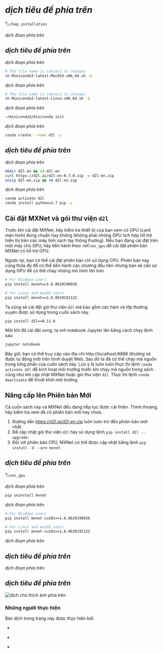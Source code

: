 <!-- =================== Bắt đầu dịch Phần 1 ================================-->
<!--
# Installation
-->

# *dịch tiêu đề phía trên*
:label:`chap_installation`

<!--
In order to get you up and running for hands-on learning experience,
we need to set you up with an environment for running Python,
Jupyter notebooks, the relevant libraries,
and the code needed to run the book itself.
-->

*dịch đoạn phía trên*

<!--
## Installing Miniconda
-->

## *dịch tiêu đề phía trên*

<!--
The simplest way to get going will be to install
[Miniconda](https://conda.io/en/latest/miniconda.html). The Python 3.x version
is recommended. You can skip the following steps if conda has already been installed.
Download the corresponding Miniconda sh file from the website
and then execute the installation from the command line
using `sh <FILENAME> -b`. For macOS users:
-->

*dịch đoạn phía trên*

```bash
# The file name is subject to changes
sh Miniconda3-latest-MacOSX-x86_64.sh -b
```


<!--
For Linux users:
-->

*dịch đoạn phía trên*

```bash
# The file name is subject to changes
sh Miniconda3-latest-Linux-x86_64.sh -b
```


<!--
Next, initialize the shell so we can run `conda` directly.
-->

*dịch đoạn phía trên*

```bash
~/miniconda3/bin/conda init
```


<!--
Now close and re-open your current shell. You should be able to create a new
environment as following:
-->

*dịch đoạn phía trên*

```bash
conda create --name d2l -y
```


<!--
## Downloading the D2L Notebooks
-->

## *dịch tiêu đề phía trên*

<!--
Next, we need to download the code of this book. You can use the
[link](https://d2l.ai/d2l-en-0.7.0.zip) to download and unzip the code.
Alternatively, if you have `unzip` (otherwise run `sudo apt install unzip`) available:
-->

*dịch đoạn phía trên*

```bash
mkdir d2l-en && cd d2l-en
curl https://d2l.ai/d2l-en-0.7.0.zip -o d2l-en.zip
unzip d2l-en.zip && rm d2l-en.zip
```


<!--
Now we will want to activate the `d2l` environment and install `pip`.
Enter `y` for the queries that follow this command.
-->

*dịch đoạn phía trên*

```bash
conda activate d2l
conda install python=3.7 pip -y
```


<!-- =================== Kết thúc dịch Phần 1 ================================-->

<!-- =================== Bắt đầu dịch Phần 2 ================================-->

<!--
## Installing MXNet and the `d2l` Package
-->

## Cài đặt MXNet và gói thư viện `d2l`

<!--
Before installing MXNet, please first check
whether or not you have proper GPUs on your machine
(the GPUs that power the display on a standard laptop
do not count for our purposes).
If you are installing on a GPU server,
proceed to :ref:`sec_gpu` for instructions
to install a GPU-supported MXNet.
-->

Trước khi cài đặt MXNet, hãy kiểm tra thiết bị của bạn xem có GPU (card màn hình) đúng chuẩn hay không (không phải những GPU tích hợp hỗ trợ hiển thị trên các máy tính xách tay thông thường).
Nếu bạn đang cài đặt trên một máy chủ GPU, hãy tiến hành theo :ref:`sec_gpu` để cài đặt phiên bản MXNet có hỗ trợ GPU.

<!--
Otherwise, you can install the CPU version.
That will be more than enough horsepower to get you
through the first few chapters but you will want
to access GPUs before running larger models.
-->

Ngược lại, bạn có thể cài đặt phiên bản chỉ sử dụng CPU.
Phiên bản này cũng thừa đủ để có thể tiến hành các chương đầu tiên nhưng bạn sẽ cần sử dụng GPU để có thể chạy những mô hình lớn hơn.

```bash
# For Windows users
pip install mxnet==1.6.0b20190926

# For Linux and macOS users
pip install mxnet==1.6.0b20191122
```


<!--
We also install the `d2l` package that encapsulates frequently used
functions and classes in this book.
-->

Ta cũng sẽ cài đặt gói thư viện `d2l` mà bao gồm các hàm và lớp thường xuyên được sử dụng trong cuốn sách này.

```bash
pip install d2l==0.11.0
```


<!--
Once they are installed, we now open the Jupyter notebook by running:
-->

Một khi đã cài đặt xong, ta mở notebook Jupyter lên bằng cách chạy lệnh sau:

```bash
jupyter notebook
```


<!--
At this point, you can open http://localhost:8888 (it usually opens automatically) in your Web browser. Then we can run the code for each section of the book.
Please always execute `conda activate d2l` to activate the runtime environment
before running the code of the book or updating MXNet or the `d2l` package.
To exit the environment, run `conda deactivate`.
-->

 Bây giờ, bạn có thể truy cập vào địa chỉ http://localhost:8888 (thường sẽ được tự động mở) trên trình duyệt Web.
Sau đó ta đã có thể chạy mã nguồn trong từng phần của cuốn sách này.
Lưu ý là luôn luôn thực thi lệnh `conda activate d2l` để kích hoạt môi trường trước khi chạy mã nguồn trong sách cũng như khi cập nhật MXNet hoặc gói thư viện `d2l`.
Thực thi lệnh `conda deactivate` để thoát khỏi môi trường.


<!--
## Upgrading to a New Version
-->

## Nâng cấp lên Phiên bản Mới

<!--
Both this book and MXNet are keeping improving. Please check a new version from time to time.
-->

Cả cuốn sách này và MXNet đều đang tiếp tục được cải thiện.
Thỉnh thoảng, hãy kiểm tra xem đã có phiên bản mới hay chưa.

<!--
1. The URL https://d2l.ai/d2l-en.zip always points to the latest contents.
2. Please upgrade the `d2l` package by `pip install d2l --upgrade`.
3. For the CPU version, MXNet can be upgraded by `pip install -U --pre mxnet`.
-->

1. Đường dẫn https://d2l.ai/d2l-en.zip luôn luôn trỏ đến phiên bản mới nhất.
2. Để cập nhật gói thư viện `d2l` hãy sử dụng lệnh `pip install d2l --upgrade`.
3. Đối với phiên bản CPU, MXNet có thể được cập nhật bằng lệnh `pip install -U --pre mxnet`.

<!-- =================== Kết thúc dịch Phần 2 ================================-->

<!-- =================== Bắt đầu dịch Phần 3 ================================-->

<!--
## GPU Support
-->

## *dịch tiêu đề phía trên*
:label:`sec_gpu`

<!--
By default, MXNet is installed without GPU support
to ensure that it will run on any computer (including most laptops).
Part of this book requires or recommends running with GPU.
If your computer has NVIDIA graphics cards and has installed [CUDA](https://developer.nvidia.com/cuda-downloads),
then you should install a GPU-enabled MXNet.
If you have installed the CPU-only version,
you may need to remove it first by running:
-->

*dịch đoạn phía trên*

```bash
pip uninstall mxnet
```


<!--
Then we need to find the CUDA version you installed.
You may check it through `nvcc --version` or `cat /usr/local/cuda/version.txt`.
Assume that you have installed CUDA 10.1,
then you can install MXNet
with the following command:
-->

*dịch đoạn phía trên*

```bash
# For Windows users
pip install mxnet-cu101==1.6.0b20190926

# For Linux and macOS users
pip install mxnet-cu101==1.6.0b20191122
```


<!--
Like the CPU version, the GPU-enabled MXNet can be upgraded by
`pip install -U --pre mxnet-cu101`.
You may change the last digits according to your CUDA version,
e.g., `cu100` for CUDA 10.0 and `cu90` for CUDA 9.0.
You can find all available MXNet versions via `pip search mxnet`.
-->

*dịch đoạn phía trên*


<!--
## Exercises
-->

## *dịch tiêu đề phía trên*

<!--
1. Download the code for the book and install the runtime environment.
-->

*dịch đoạn phía trên*


<!--
## [Discussions](https://discuss.mxnet.io/t/2315)
-->

## *dịch tiêu đề phía trên*

<!--
![](../img/qr_install.svg)
-->

![*dịch chú thích ảnh phía trên*](../img/qr_install.svg)

<!-- =================== Kết thúc dịch Phần 3 ================================-->

### Những người thực hiện
Bản dịch trong trang này được thực hiện bởi:
<!--
Tác giả của mỗi Pull Request điền tên mình và tên những người review mà bạn thấy
hữu ích vào từng phần tương ứng. Mỗi dòng một tên.

Lưu ý:
* Mỗi tên chỉ xuất hiện một lần: Nếu bạn đã dịch hoặc review phần 1 của trang này
thì không cần điền vào các phần sau nữa.
* Nếu reviewer không cung cấp tên, bạn có thể dùng tên tài khoản GitHub của họ
với dấu `@` ở đầu. Ví dụ: @aivivn.
-->

<!-- Phần 1 -->
*

<!-- Phần 2 -->
*

<!-- Phần 3 -->
*
